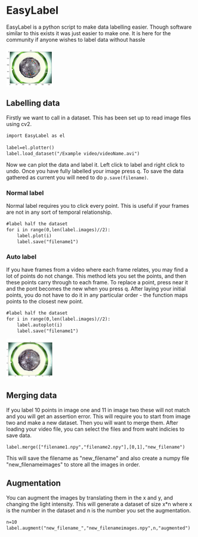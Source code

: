 # EasyLabel
EasyLabel is a python script to make data labelling easier. Though software similar to this exists it was just easier to make one. It is here for the community if anyone wishes to label data without hassle

<img src="Example assets/image.png" width="25%">

## Labelling data
Firstly we want to call in a dataset. This has been set up to read image files using cv2. 
```
import EasyLabel as el

label=el.plotter()
label.load_dataset("/Example video/videoName.avi")
```
Now we can plot the data and label it. Left click to label and right click to undo. Once you have fully labelled your image press q. To save the data gathered as current you will need to do ```p.save(filename)```. 

### Normal label
Normal label requires you to click every point. This is useful if your frames are not in any sort of temporal relationship.

```
#label half the dataset
for i in range(0,len(label.images)//2):
    label.plot(i)
    label.save("filename1")
```

### Auto label
If you have frames from a video where each frame relates, you may find a lot of points do not change. This method lets you set the points, and then these points carry through to each frame. To replace a point, press near it and the pont becomes the new when you press q. After laying your initial points, you do not have to do it in any particular order - the function maps points to the closest new point. 

```
#label half the dataset
for i in range(0,len(label.images)//2):
    label.autoplot(i)
    label.save("filename1")
```

<img src="Example assets/autolabel.png" width="25%">

## Merging data
If you label 10 points in image one and 11 in image two these will not match and you will get an assertion error. This will require you to start from image two and make a new dataset. Then you will want to merge them. After loading your video file, you can select the files and from waht indicies to save data.

```
label.merge(["filename1.npy","filename2.npy"],[0,1],"new_filename")
```
This will save the filename as "new_filename" and also create a numpy file "new_filenameimages" to store all the images in order.

## Augmentation
You can augment the images by translating them in the x and y, and changing the light intensity. This will generate a dataset of size x*n where x is the number in the dataset and n is the number you set the augmentation.

```
n=10
label.augment("new_filename_","new_filenameimages.npy",n,"augmented")
```
